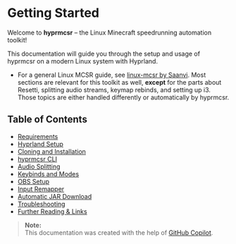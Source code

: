 # Getting Started

Welcome to **hyprmcsr** – the Linux Minecraft speedrunning automation toolkit!

This documentation will guide you through the setup and usage of hyprmcsr on a modern Linux system with Hyprland.

- For a general Linux MCSR guide, see [linux-mcsr by Saanvi](https://its-saanvi.github.io/linux-mcsr/).
  Most sections are relevant for this toolkit as well, **except** for the parts about Resetti, splitting audio streams, keymap rebinds, and setting up i3.  
  Those topics are either handled differently or automatically by hyprmcsr.

## Table of Contents

- [Requirements](./requirements.md)
- [Hyprland Setup](./hyprland-setup.md)
- [Cloning and Installation](./cloning-and-installation.md)
- [hyprmcsr CLI](./cli.md)
- [Audio Splitting](./audio-splitting.md)
- [Keybinds and Modes](./keybinds-and-modes.md)
- [OBS Setup](./obs-setup.md)
- [Input Remapper](./input-remapper.md)
- [Automatic JAR Download](./jar-download.md)
- [Troubleshooting](./troubleshooting.md)
- [Further Reading & Links](./links.md)


> **Note:**  
> This documentation was created with the help of [GitHub Copilot](https://github.com/features/copilot).
